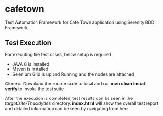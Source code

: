 # cafetown
Test Automation Framework for Cafe Town application using Serenity BDD Framework


## Test Execution 
For executing the test cases, below setup is required

- JAVA 8 is installed
- Maven is installed
- Selenium Grid is up and Running and the nodes are attached

Clone or Download the source code to local and run **mvn clean install verify** to invoke the test suite

After the execution is completed, test results can be seen in the *target/site/Thucidydes* directory. **index.html** will show 
the overall test report and detailed information can be seen by navigating from here.
